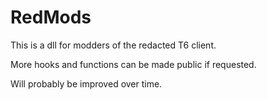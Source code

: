 RedMods
=======

This is a dll for modders of the redacted T6 client.

More hooks and functions can be made public if requested.

Will probably be improved over time.
